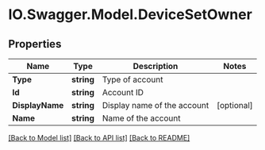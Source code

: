 # IO.Swagger.Model.DeviceSetOwner
## Properties

Name | Type | Description | Notes
------------ | ------------- | ------------- | -------------
**Type** | **string** | Type of account | 
**Id** | **string** | Account ID | 
**DisplayName** | **string** | Display name of the account | [optional] 
**Name** | **string** | Name of the account | 

[[Back to Model list]](../README.md#documentation-for-models) [[Back to API list]](../README.md#documentation-for-api-endpoints) [[Back to README]](../README.md)

